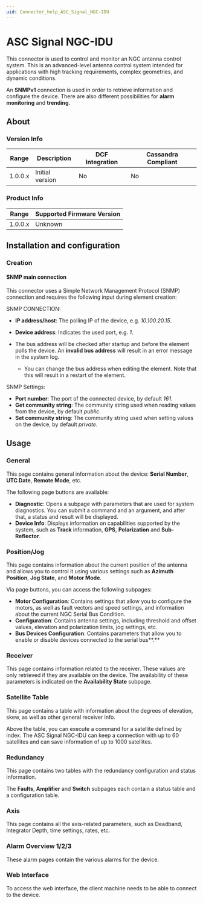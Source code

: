 ```yaml
---
uid: Connector_help_ASC_Signal_NGC-IDU
---
```


# ASC Signal NGC-IDU

This connector is used to control and monitor an NGC antenna control system. This is an advanced-level antenna control system intended for applications with high tracking requirements, complex geometries, and dynamic conditions.

An **SNMPv1** connection is used in order to retrieve information and configure the device. There are also different possibilities for **alarm monitoring** and **trending**.

## About

### Version Info

| Range | Description | DCF Integration | Cassandra Compliant |
|------------------|-----------------|---------------------|-------------------------|
| 1.0.0.x          | Initial version | No                  | No                      |

### Product Info

| Range | Supported Firmware Version |
|------------------|-----------------------------|
| 1.0.0.x          | Unknown                     |

## Installation and configuration

### Creation

#### SNMP main connection

This connector uses a Simple Network Management Protocol (SNMP) connection and requires the following input during element creation:

SNMP CONNECTION:

- **IP address/host**: The polling IP of the device, e.g. *10.100.20.15*.

- **Device address**: Indicates the used port, e.g. *1*.

- The bus address will be checked after startup and before the element polls the device. An **invalid bus address** will result in an error message in the system log.
  - You can change the bus address when editing the element. Note that this will result in a restart of the element.

SNMP Settings:

- **Port number**: The port of the connected device, by default *161.*
- **Get community string**: The community string used when reading values from the device, by default *public*.
- **Set community string**: The community string used when setting values on the device, by default *private*.

## Usage

### General

This page contains general information about the device: **Serial Number**, **UTC Date**, **Remote Mode**, etc.

The following page buttons are available:

- **Diagnostic**: Opens a subpage with parameters that are used for system diagnostics. You can submit a command and an argument, and after that, a status and result will be displayed.
- **Device Info**: Displays information on capabilities supported by the system, such as **Track** information, **GPS**, **Polarization** and **Sub-Reflector**.

### Position/Jog

This page contains information about the current position of the antenna and allows you to control it using various settings such as **Azimuth Position**, **Jog State**, and **Motor Mode**.

Via page buttons, you can access the following subpages:

- **Motor Configuration**: Contains settings that allow you to configure the motors, as well as fault vectors and speed settings, and information about the current NGC Serial Bus Condition.
- **Configuration**: Contains antenna settings, including threshold and offset values, elevation and polarization limits, jog settings, etc.
- **Bus Devices Configuration**: Contains parameters that allow you to enable or disable devices connected to the serial bus**.**

### Receiver

This page contains information related to the receiver. These values are only retrieved if they are available on the device. The availability of these parameters is indicated on the **Availability State** subpage.

### Satellite Table

This page contains a table with information about the degrees of elevation, skew, as well as other general receiver info.

Above the table, you can execute a command for a satellite defined by index. The ASC Signal NGC-IDU can keep a connection with up to 60 satellites and can save information of up to 1000 satellites.

### Redundancy

This page contains two tables with the redundancy configuration and status information.

The **Faults**, **Amplifier** and **Switch** subpages each contain a status table and a configuration table.

### Axis

This page contains all the axis-related parameters, such as Deadband, Integrator Depth, time settings, rates, etc.

### Alarm Overview 1/2/3

These alarm pages contain the various alarms for the device.

### Web Interface

To access the web interface, the client machine needs to be able to connect to the device.
